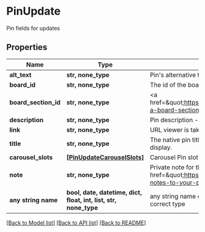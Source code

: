 # PinUpdate

Pin fields for updates

## Properties
Name | Type | Description | Notes
------------ | ------------- | ------------- | -------------
**alt_text** | **str, none_type** | Pin&#39;s alternative text. | [optional] 
**board_id** | **str, none_type** | The id of the board to move the Pin onto. | [optional] 
**board_section_id** | **str, none_type** | &lt;a href&#x3D;\&quot;https://help.pinterest.com/en/article/create-a-board-section\&quot;&gt;Board section&lt;/a&gt; ID. | [optional] 
**description** | **str, none_type** | Pin description - 500 characters maximum. | [optional] 
**link** | **str, none_type** | URL viewer is taken to when they click pin. | [optional] 
**title** | **str, none_type** | The native pin title that creators explicitly prefer to display. | [optional] 
**carousel_slots** | [**[PinUpdateCarouselSlots]**](PinUpdateCarouselSlots.md) | Carousel Pin slots data. | [optional] 
**note** | **str, none_type** | Private note for this Pin. &lt;a href&#x3D;\&quot;https://help.pinterest.com/en/article/add-notes-to-your-pins\&quot;&gt;Learn more&lt;/a&gt;. | [optional] 
**any string name** | **bool, date, datetime, dict, float, int, list, str, none_type** | any string name can be used but the value must be the correct type | [optional]

[[Back to Model list]](../README.md#documentation-for-models) [[Back to API list]](../README.md#documentation-for-api-endpoints) [[Back to README]](../README.md)


